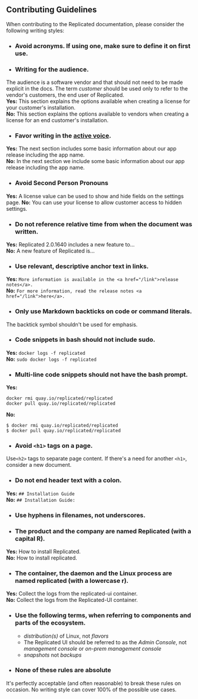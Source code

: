## Contributing Guidelines
When contributing to the Replicated documentation, please consider the following writing styles:  

- ### Avoid acronyms. If using one, make sure to define it on first use.

- ### Writing for the audience.
The audience is a software vendor and that should not need to be made explicit in the docs. The term *customer* should be used only to refer to the vendor's customers, the end user of Replicated.  
**Yes:** This section explains the options available when creating a license for your customer's installation.  
**No:** This section explains the options available to vendors when creating a license for an end customer's installation.

- ### Favor writing in the [active voice](http://writing.wisc.edu/Handbook/CCS_activevoice.html).
**Yes:**  The next section includes some basic information about our app release including the app name.  
**No:**  In the next section we include some basic information about our app release including the app name.

- ### Avoid Second Person Pronouns
**Yes:** A license value can be used to show and hide fields on the settings page.
**No:** You can use your license to allow customer access to hidden settings.

- ### Do not reference relative time from when the document was written.
**Yes:** Replicated 2.0.1640 includes a new feature to...  
**No:** A new feature of Replicated is...  
 
- ### Use relevant, descriptive anchor text in links.
**Yes:** ```More information is available in the <a href="/link">release notes</a>.```  
**No:**  ```For more information, read the release notes <a href="/link">here</a>.```  

- ### Only use Markdown backticks on code or command literals.  
The backtick symbol shouldn't be used for emphasis.

- ### Code snippets in bash should not include sudo.
**Yes:**  ```docker logs -f replicated```  
**No:** ```sudo docker logs -f replicated```

- ### Multi-line code snippets should not have the bash prompt.
**Yes:**  
```
docker rmi quay.io/replicated/replicated
docker pull quay.io/replicated/replicated
```
**No:**  
```
$ docker rmi quay.io/replicated/replicated
$ docker pull quay.io/replicated/replicated
```  

- ### Avoid `<h1>` tags on a page.
Use`<h2>` tags to separate page content. If there's a need for another `<h1>`, consider a new document.

- ### Do not end header text with a colon.
**Yes:** `## Installation Guide`  
**No:** `## Installation Guide:`  

- ### Use hyphens in filenames, not underscores.

- ### The product and the company are named Replicated (with a capital R).
**Yes:** How to install Replicated.  
**No:** How to install replicated.  

- ### The container, the daemon and the Linux process are named replicated (with a lowercase r).
**Yes:** Collect the logs from the replicated-ui container.  
**No:** Collect the logs from the Replicated-UI container.  

- ### Use the following terms, when referring to components and parts of the ecosystem.
  - *distribution(s)* of Linux, not *flavors*  
  - The Replicated UI should be referred to as the *Admin Console*, not *management console* or *on-prem management console*  
  - *snapshots* not *backups*  

- ### None of these rules are absolute  
It's perfectly acceptable (and often reasonable) to break these rules on occasion. No writing style can cover 100% of the possible use cases.